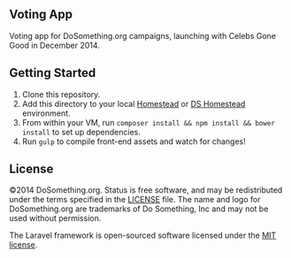 ## Voting App
Voting app for DoSomething.org campaigns, launching with Celebs Gone Good in December 2014.

## Getting Started
1. Clone this repository.
2. Add this directory to your local [Homestead](http://laravel.com/docs/homestead) or [DS Homestead](https://github.com/DoSomething/ds-homestead) environment.
3. From within your VM, run `composer install && npm install && bower install` to set up dependencies.
3. Run `gulp` to compile front-end assets and watch for changes!

## License
&copy;2014 DoSomething.org. Status is free software, and may be redistributed under the terms specified in the [LICENSE](https://github.com/DoSomething/status/blob/master/LICENSE) file. The name and logo for DoSomething.org are trademarks of Do Something, Inc and may not be used without permission.

The Laravel framework is open-sourced software licensed under the [MIT license](http://opensource.org/licenses/MIT).

